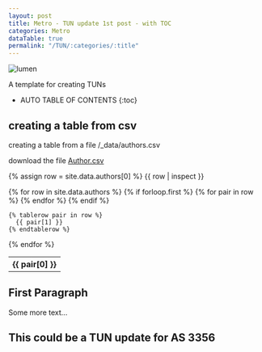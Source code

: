```yaml
---
layout: post
title: Metro - TUN update 1st post - with TOC
categories: Metro
dataTable: true
permalink: "/TUN/:categories/:title"
---
```


![lumen](/demo-wiki/assets/img/Lumen-Logo-Blue-Black-RGB.png)

A template for creating TUNs

<!-- excerpt separator -->

* AUTO TABLE OF CONTENTS
{:toc}

## creating a table from csv

creating a table from  a file /_data/authors.csv

download the file [Author.csv](/demo-wiki/assets/authors.csv)

{% assign row = site.data.authors[0] %}
{{ row | inspect }}

<table>
  {% for row in site.data.authors %}
    {% if forloop.first %}
    <tr>
      {% for pair in row %}
        <th>{{ pair[0] }}</th>
      {% endfor %}
    </tr>
    {% endif %}

    {% tablerow pair in row %}
      {{ pair[1] }}
    {% endtablerow %}
  {% endfor %}
</table>

## First Paragraph
Some more text...
## This could be a TUN update for AS 3356
